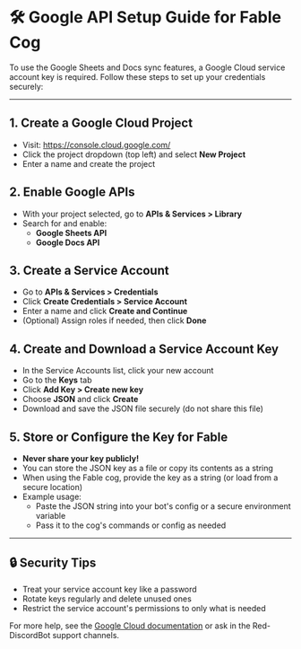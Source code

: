 # 🛠️ Google API Setup Guide for Fable Cog

To use the Google Sheets and Docs sync features, a Google Cloud service account key is required. Follow these steps to set up your credentials securely:

---

## 1. Create a Google Cloud Project

- Visit: https://console.cloud.google.com/
- Click the project dropdown (top left) and select **New Project**
- Enter a name and create the project

## 2. Enable Google APIs

- With your project selected, go to **APIs & Services > Library**
- Search for and enable:
  - **Google Sheets API**
  - **Google Docs API**

## 3. Create a Service Account

- Go to **APIs & Services > Credentials**
- Click **Create Credentials > Service Account**
- Enter a name and click **Create and Continue**
- (Optional) Assign roles if needed, then click **Done**

## 4. Create and Download a Service Account Key

- In the Service Accounts list, click your new account
- Go to the **Keys** tab
- Click **Add Key > Create new key**
- Choose **JSON** and click **Create**
- Download and save the JSON file securely (do not share this file)

## 5. Store or Configure the Key for Fable

- **Never share your key publicly!**
- You can store the JSON key as a file or copy its contents as a string
- When using the Fable cog, provide the key as a string (or load from a secure location)
- Example usage:
  - Paste the JSON string into your bot's config or a secure environment variable
  - Pass it to the cog's commands or config as needed

---

## 🔒 Security Tips

- Treat your service account key like a password
- Rotate keys regularly and delete unused ones
- Restrict the service account's permissions to only what is needed

For more help, see the [Google Cloud documentation](https://cloud.google.com/iam/docs/creating-managing-service-account-keys) or ask in the Red-DiscordBot support channels.

